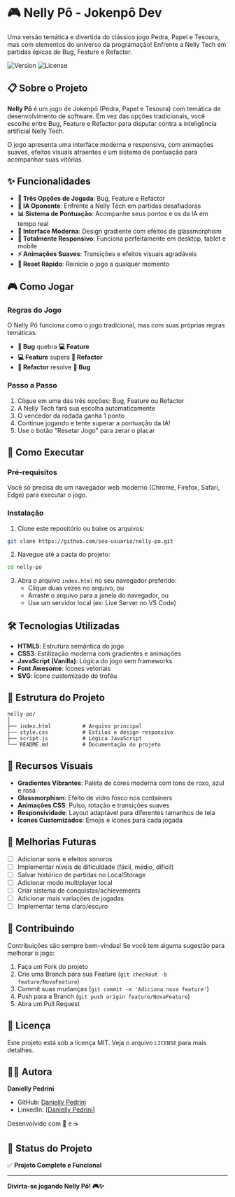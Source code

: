 # 🎮 Nelly Pô - Jokenpô Dev

Uma versão temática e divertida do clássico jogo Pedra, Papel e Tesoura, mas com elementos do universo da programação! Enfrente a Nelly Tech em partidas épicas de Bug, Feature e Refactor.


![Version](https://img.shields.io/badge/version-1.0.0-blue.svg)
![License](https://img.shields.io/badge/license-MIT-green.svg)

## 📋 Sobre o Projeto

**Nelly Pô** é um jogo de Jokenpô (Pedra, Papel e Tesoura) com temática de desenvolvimento de software. Em vez das opções tradicionais, você escolhe entre Bug, Feature e Refactor para disputar contra a inteligência artificial Nelly Tech.

O jogo apresenta uma interface moderna e responsiva, com animações suaves, efeitos visuais atraentes e um sistema de pontuação para acompanhar suas vitórias.

## ✨ Funcionalidades

- **🎯 Três Opções de Jogada**: Bug, Feature e Refactor
- **🤖 IA Oponente**: Enfrente a Nelly Tech em partidas desafiadoras
- **📊 Sistema de Pontuação**: Acompanhe seus pontos e os da IA em tempo real
- **🎨 Interface Moderna**: Design gradiente com efeitos de glassmorphism
- **📱 Totalmente Responsivo**: Funciona perfeitamente em desktop, tablet e mobile
- **⚡ Animações Suaves**: Transições e efeitos visuais agradáveis
- **🔄 Reset Rápido**: Reinicie o jogo a qualquer momento

## 🎮 Como Jogar

### Regras do Jogo

O Nelly Pô funciona como o jogo tradicional, mas com suas próprias regras temáticas:

- **🐛 Bug** quebra **💻 Feature**
- **💻 Feature** supera **🔧 Refactor**
- **🔧 Refactor** resolve **🐛 Bug**

### Passo a Passo

1. Clique em uma das três opções: Bug, Feature ou Refactor
2. A Nelly Tech fará sua escolha automaticamente
3. O vencedor da rodada ganha 1 ponto
4. Continue jogando e tente superar a pontuação da IA!
5. Use o botão "Resetar Jogo" para zerar o placar

## 🚀 Como Executar

### Pré-requisitos

Você só precisa de um navegador web moderno (Chrome, Firefox, Safari, Edge) para executar o jogo.

### Instalação

1. Clone este repositório ou baixe os arquivos:
```bash
git clone https://github.com/seu-usuario/nelly-po.git
```

2. Navegue até a pasta do projeto:
```bash
cd nelly-po
```

3. Abra o arquivo `index.html` no seu navegador preferido:
   - Clique duas vezes no arquivo, ou
   - Arraste o arquivo para a janela do navegador, ou
   - Use um servidor local (ex: Live Server no VS Code)

## 🛠️ Tecnologias Utilizadas

- **HTML5**: Estrutura semântica do jogo
- **CSS3**: Estilização moderna com gradientes e animações
- **JavaScript (Vanilla)**: Lógica do jogo sem frameworks
- **Font Awesome**: Ícones vetoriais
- **SVG**: Ícone customizado do troféu

## 📁 Estrutura do Projeto

```
nelly-po/
│
├── index.html          # Arquivo principal
├── style.css           # Estilos e design responsivo
├── script.js           # Lógica JavaScript
└── README.md           # Documentação do projeto
```

## 🎨 Recursos Visuais

- **Gradientes Vibrantes**: Paleta de cores moderna com tons de roxo, azul e rosa
- **Glassmorphism**: Efeito de vidro fosco nos containers
- **Animações CSS**: Pulso, rotação e transições suaves
- **Responsividade**: Layout adaptável para diferentes tamanhos de tela
- **Ícones Customizados**: Emojis e ícones para cada jogada

## 🔮 Melhorias Futuras

- [ ] Adicionar sons e efeitos sonoros
- [ ] Implementar níveis de dificuldade (fácil, médio, difícil)
- [ ] Salvar histórico de partidas no LocalStorage
- [ ] Adicionar modo multiplayer local
- [ ] Criar sistema de conquistas/achievements
- [ ] Adicionar mais variações de jogadas
- [ ] Implementar tema claro/escuro

## 🤝 Contribuindo

Contribuições são sempre bem-vindas! Se você tem alguma sugestão para melhorar o jogo:

1. Faça um Fork do projeto
2. Crie uma Branch para sua Feature (`git checkout -b feature/NovaFeature`)
3. Commit suas mudanças (`git commit -m 'Adiciona nova feature'`)
4. Push para a Branch (`git push origin feature/NovaFeature`)
5. Abra um Pull Request

## 📄 Licença

Este projeto está sob a licença MIT. Veja o arquivo `LICENSE` para mais detalhes.

## 👩‍💻 Autora

**Danielly Pedrini**

- GitHub: [Danielly Pedrini](https://github.com/danielly-pedrini)
- LinkedIn: [[Danielly Pedrini](https://www.linkedin.com/in/daniellypedrini/)]

Desenvolvido com 💜 e ☕

## 🎯 Status do Projeto

✅ **Projeto Completo e Funcional**

---

**Divirta-se jogando Nelly Pô! 🎮✨**
